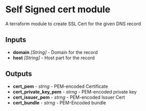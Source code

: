 # Self Signed cert module

A terraform module to create SSL Cert for the given DNS record


## Inputs
- **domain**  *[String]* -  Domain for the record
- **host**  *[String]* -  Host part for the record

## Outputs
- **cert_pem** - *strng* - PEM-encoded Certificate
- **cert_private_key_pem** - *strng* - PEM-encoded private key
- **cert_issuer_pem** - *strng* - PEM-encoded Issuer Cert
- **cert_bundle** - *strng* - PEM-Encoded bundle



